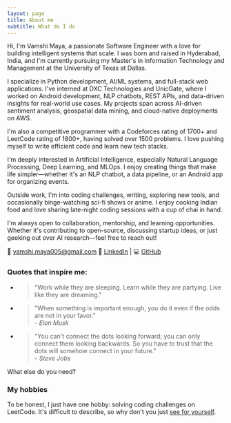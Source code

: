```yaml
---
layout: page
title: About me
subtitle: What do I do
---
```


<p class="about-text">
<span class="fa fa-briefcase about-icon"></span>
Hi, I'm Vamshi Maya, a passionate Software Engineer with a love for building intelligent systems that scale. I was born and raised in Hyderabad, India, and I'm currently pursuing my Master's in Information Technology and Management at the University of Texas at Dallas.
</p>

<p class="about-text">
<span class="fa fa-code about-icon"></span>
I specialize in Python development, AI/ML systems, and full-stack web applications. I've interned at DXC Technologies and UnicGate, where I worked on Android development, NLP chatbots, REST APIs, and data-driven insights for real-world use cases. My projects span across AI-driven sentiment analysis, geospatial data mining, and cloud-native deployments on AWS.
</p>

<p class="about-text">
<span class="fa fa-trophy about-icon"></span>
I'm also a competitive programmer with a Codeforces rating of 1700+ and LeetCode rating of 1800+, having solved over 1500 problems. I love pushing myself to write efficient code and learn new tech stacks.
</p>

<p class="about-text">
<span class="fa fa-heart about-icon"></span>
I'm deeply interested in Artificial Intelligence, especially Natural Language Processing, Deep Learning, and MLOps. I enjoy creating things that make life simpler—whether it's an NLP chatbot, a data pipeline, or an Android app for organizing events.

Outside work, I'm into coding challenges, writing, exploring new tools, and occasionally binge-watching sci-fi shows or anime. I enjoy cooking Indian food and love sharing late-night coding sessions with a cup of chai in hand.
</p>

<p class="about-text">
<span class="fa fa-envelope about-icon"></span>
I'm always open to collaboration, mentorship, and learning opportunities. Whether it's contributing to open-source, discussing startup ideas, or just geeking out over AI research—feel free to reach out!

📧 vamshi.maya005@gmail.com
🔗 <a href="https://www.linkedin.com/in/vamshimaya/" target="_blank">LinkedIn</a> | 💻 <a href="https://github.com/vamshim005" target="_blank">GitHub</a>
</p>

### Quotes that inspire me:

- > "Work while they are sleeping. Learn while they are partying. Live like they are dreaming."
- > "When something is important enough, you do it even if the odds are not in your favor."  
  > \- _Elon Musk_
- > "You can't connect the dots looking forward; you can only connect them looking backwards. So you have to trust that the dots will somehow connect in your future."  
  > \- _Steve Jobs_

What else do you need?

### My hobbies

To be honest, I just have one hobby: solving coding challenges on LeetCode. It's difficult to describe, so why don't you just [see for yourself](https://leetcode.com/u/VamshiMaya/).
